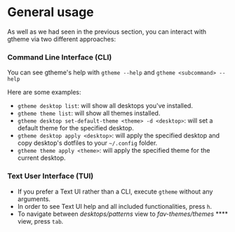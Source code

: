 # General usage

As well as we had seen in the previous section, you can interact with gtheme via two different approaches:

### **Command Line Interface (CLI)**

You can see gtheme's help with `gtheme --help` and `gtheme <subcommand> --help`

Here are some examples:

* `gtheme desktop list`: will show all desktops you've installed.
* `gtheme theme list`: will show all themes installed.
* `gtheme desktop set-default-theme <theme> -d <desktop>`: will set a default theme for the specified desktop.
* `gtheme desktop apply <desktop>`: will apply the specified desktop and copy desktop's dotfiles to your `~/.config` folder.
* `gtheme theme apply <theme>`: will apply the specified theme for the current desktop.

### **Text User Interface (T**UI)

* If you prefer a Text UI rather than a CLI, execute `gtheme` without any arguments.
* In order to see Text UI help and all included functionalities, press `h`.
* To navigate between _desktops/patterns_ view to _fav-themes/themes_ **** view, press `tab`.
